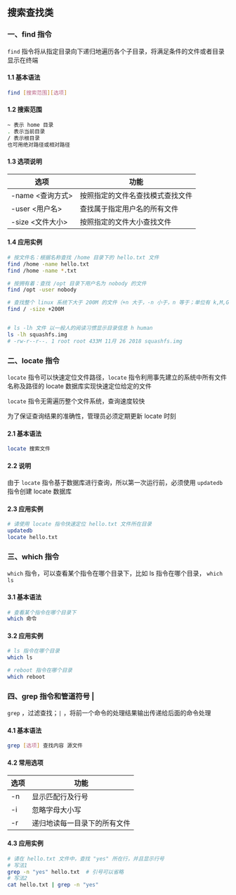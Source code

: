 ## 搜索查找类

### 一、find 指令

`find` 指令将从指定目录向下递归地遍历各个子目录，将满足条件的文件或者目录显示在终端

#### 1.1 基本语法

```bash
find [搜索范围][选项]
```



#### 1.2 搜索范围

```bash
~ 表示 home 目录
. 表示当前目录
/ 表示根目录
也可用绝对路径或相对路径
```



#### 1.3 选项说明

| 选项             | 功能                             |
| ---------------- | -------------------------------- |
| -name <查询方式> | 按照指定的文件名查找模式查找文件 |
| -user <用户名>   | 查找属于指定用户名的所有文件     |
| -size <文件大小> | 按照指定的文件大小查找文件       |



#### 1.4 应用实例

```bash
# 按文件名：根据名称查找 /home 目录下的 hello.txt 文件
find /home -name hello.txt
find /home -name *.txt

# 按拥有着：查找 /opt 目录下用户名为 nobody 的文件
find /opt -user nobody

# 查找整个 linux 系统下大于 200M 的文件（+n 大于，-n 小于，n 等于；单位有 k,M,G）
find / -size +200M


# ls -lh 文件 以一般人的阅读习惯显示目录信息 h human
ls -lh squashfs.img
# -rw-r--r--. 1 root root 433M 11月 26 2018 squashfs.img
```





### 二、locate 指令

`locate` 指令可以快速定位文件路径，`locate` 指令利用事先建立的系统中所有文件名称及路径的 locate 数据库实现快速定位给定的文件

`locate` 指令无需遍历整个文件系统，查询速度较快

为了保证查询结果的准确性，管理员必须定期更新 locate 时刻

#### 2.1 基本语法

```bash
locate 搜索文件
```



#### 2.2 说明

由于 `locate` 指令基于数据库进行查询，所以第一次运行前，必须使用 `updatedb` 指令创建 locate 数据库



#### 2.3 应用实例

```bash
# 请使用 locate 指令快速定位 hello.txt 文件所在目录
updatedb
locate hello.txt
```





### 三、which 指令

`which` 指令，可以查看某个指令在哪个目录下，比如 ls 指令在哪个目录， `which ls`

#### 3.1 基本语法

```bash
# 查看某个指令在哪个目录下
which 命令
```



#### 3.2 应用实例

```bash
# ls 指令在哪个目录
which ls

# reboot 指令在哪个目录
which reboot
```





### 四、grep 指令和管道符号 |

`grep` ，过滤查找；`|` ，将前一个命令的处理结果输出传递给后面的命令处理

#### 4.1 基本语法

```bash
grep [选项] 查找内容 源文件
```



#### 4.2 常用选项

| 选项 | 功能                         |
| ---- | ---------------------------- |
| -n   | 显示匹配行及行号             |
| -i   | 忽略字母大小写               |
| -r   | 递归地读每一目录下的所有文件 |



#### 4.3 应用实例

```bash
# 请在 hello.txt 文件中，查找 "yes" 所在行，并且显示行号
# 写法1
grep -n "yes" hello.txt  # 引号可以省略
# 写法2
cat hello.txt | grep -n "yes"
```































